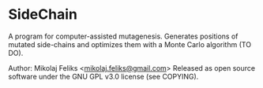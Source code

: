 # SideChain
A program for computer-assisted mutagenesis. Generates positions of mutated side-chains
and optimizes them with a Monte Carlo algorithm (TO DO).

Author: Mikolaj Feliks \<<mikolaj.feliks@gmail.com>\>
Released as open source software under the GNU GPL v3.0 license (see COPYING).
